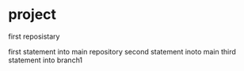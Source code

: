 # project
first reposistary

first statement into main repository
second statement inoto main
third statement into branch1
